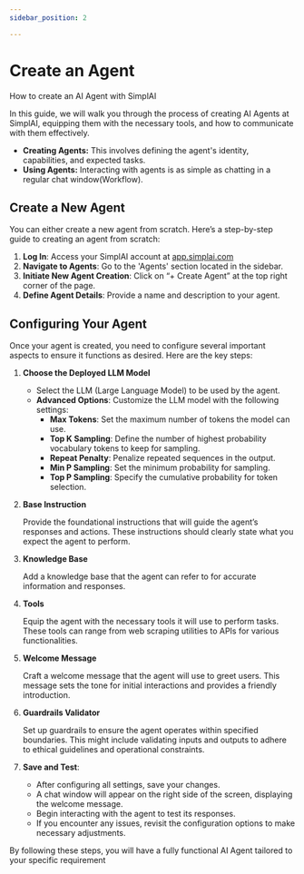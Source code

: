 ```yaml
---
sidebar_position: 2

---
```

# Create an Agent
How to create an AI Agent with SimplAI

In this guide, we will walk you through the process of creating AI Agents at SimplAI, equipping them with the necessary tools, and how to communicate with them effectively.

- **Creating Agents:** This involves defining the agent's identity, capabilities, and expected tasks.
- **Using Agents:** Interacting with agents is as simple as chatting in a regular chat window(Workflow).

## Create a New Agent

You can either create a new agent from scratch. Here’s a step-by-step guide to creating an agent from scratch:

1. **Log In**: Access your SimplAI account at [app.simplai.com](https://app.simplai.ai/)
2. **Navigate to Agents**: Go to the 'Agents' section located in the sidebar.
3. **Initiate New Agent Creation**: Click on “+ Create Agent” at the top right corner of the page.
4. **Define Agent Details**: Provide a name and description to your agent.

<!-- <agent navigation video of our platform> -->

## Configuring Your Agent

Once your agent is created, you need to configure several important aspects to ensure it functions as desired. Here are the key steps:

1. **Choose the Deployed LLM Model**
    - Select the LLM (Large Language Model) to be used by the agent.
    - **Advanced Options**: Customize the LLM model with the following settings:
        - **Max Tokens**: Set the maximum number of tokens the model can use.
        - **Top K Sampling**: Define the number of highest probability vocabulary tokens to keep for sampling.
        - **Repeat Penalty**: Penalize repeated sequences in the output.
        - **Min P Sampling**: Set the minimum probability for sampling.
        - **Top P Sampling**: Specify the cumulative probability for token selection.
2. **Base Instruction**
    
    Provide the foundational instructions that will guide the agent’s responses and actions. These instructions should clearly state what you expect the agent to perform.
    
3. **Knowledge Base**
    
    Add a knowledge base that the agent can refer to for accurate information and responses.
    
4. **Tools**
    
    Equip the agent with the necessary tools it will use to perform tasks. These tools can range from web scraping utilities to APIs for various functionalities.
    
5. **Welcome Message**
    
    Craft a welcome message that the agent will use to greet users. This message sets the tone for initial interactions and provides a friendly introduction.
    
6. **Guardrails Validator**
    
    Set up guardrails to ensure the agent operates within specified boundaries. This might include validating inputs and outputs to adhere to ethical guidelines and operational constraints.
    
7. **Save and Test**:
    - After configuring all settings, save your changes.
    - A chat window will appear on the right side of the screen, displaying the welcome message.
    - Begin interacting with the agent to test its responses.
    - If you encounter any issues, revisit the configuration options to make necessary adjustments.

By following these steps, you will have a fully functional AI Agent tailored to your specific requirement